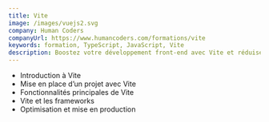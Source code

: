 ```yaml
---
title: Vite
image: /images/vuejs2.svg
company: Human Coders
companyUrl: https://www.humancoders.com/formations/vite
keywords: formation, TypeScript, JavaScript, Vite
description: Boostez votre développement front-end avec Vite et réduisez vos temps de build ! Apprenez à créer des apps optimisées grâce à Vite.
---
```


- Introduction à Vite
- Mise en place d’un projet avec Vite
- Fonctionnalités principales de Vite
- Vite et les frameworks
- Optimisation et mise en production
